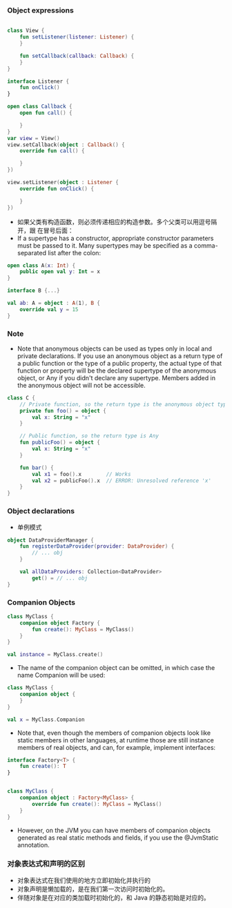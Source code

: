 ### Object expressions

```kotlin

class View {
    fun setListener(listener: Listener) {
    }

    fun setCallback(callback: Callback) {
    }
}

interface Listener {
    fun onClick()
}

open class Callback {
    open fun call() {

    }
}
var view = View()
view.setCallback(object : Callback() {
    override fun call() {

    }
})

view.setListener(object : Listener {
    override fun onClick() {

    }
})
```

- 如果父类有构造函数，则必须传递相应的构造参数。多个父类可以用逗号隔开，跟
  在冒号后面：
- If a supertype has a constructor, appropriate constructor parameters must be passed to it. Many supertypes may be specified as a comma-separated list after the colon:
```kotlin
open class A(x: Int) {
    public open val y: Int = x
}

interface B {...}

val ab: A = object : A(1), B {
    override val y = 15
}
```

### Note
- Note that anonymous objects can be used as types only in local and private declarations. If you use an anonymous object as a return type of a public function or the type of a public property, the actual type of that function or property will be the declared supertype of the anonymous object, or Any if you didn't declare any supertype. Members added in the anonymous object will not be accessible.

```kotlin
class C {
    // Private function, so the return type is the anonymous object type
    private fun foo() = object {
        val x: String = "x"
    }

    // Public function, so the return type is Any
    fun publicFoo() = object {
        val x: String = "x"
    }

    fun bar() {
        val x1 = foo().x        // Works
        val x2 = publicFoo().x  // ERROR: Unresolved reference 'x'
    }
}
```

### Object declarations
- 单例模式
```kotlin
object DataProviderManager {
    fun registerDataProvider(provider: DataProvider) {
        // ... obj
    }

    val allDataProviders: Collection<DataProvider>
        get() = // ... obj
}
```

### Companion Objects
```kotlin
class MyClass {
    companion object Factory {
        fun create(): MyClass = MyClass()
    }
}

val instance = MyClass.create()
```

- The name of the companion object can be omitted, in which case the name Companion will be used:
```kotlin
class MyClass {
    companion object {
    }
}

val x = MyClass.Companion
```

- Note that, even though the members of companion objects look like static members in other languages, at runtime those are still instance members of real objects, and can, for example, implement interfaces:
  
```kotlin
interface Factory<T> {
    fun create(): T
}


class MyClass {
    companion object : Factory<MyClass> {
        override fun create(): MyClass = MyClass()
    }
}
```
- However, on the JVM you can have members of companion objects generated as real static methods and fields, if you use the @JvmStatic annotation. 

### 对象表达式和声明的区别
- 对象表达式在我们使用的地方立即初始化并执行的
- 对象声明是懒加载的，是在我们第一次访问时初始化的。
- 伴随对象是在对应的类加载时初始化的，和 Java 的静态初始是对应的。